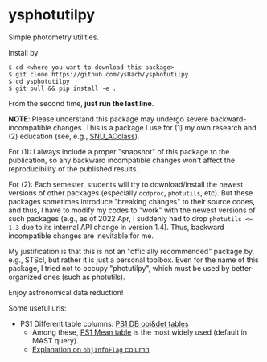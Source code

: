 # ysphotutilpy
Simple photometry utilities.



Install by

```
$ cd <where you want to download this package>
$ git clone https://github.com/ysBach/ysphotutilpy
$ cd ysphotutilpy
$ git pull && pip install -e .
```
From the second time, **just run the last line**.


**NOTE**: Please understand this package may undergo severe backward-incompatible changes. This is a package I use for (1) my own research and (2) education (see, e.g., [SNU_AOclass](https://github.com/ysBach/SNU_AOclass/)).

For (1): I always include a proper "snapshot" of this package to the publication, so any backward incompatible changes won't affect the reproducibility of the published results.

For (2): Each semester, students will try to download/install the newest versions of other packages (especially ``ccdproc``, ``photutils``, etc). But these packages sometimes introduce "breaking changes" to their source codes, and thus, I have to modify my codes to "work" with the newest versions of such packages (e.g., as of 2022 Apr, I suddenly had to drop ``photutils <= 1.3`` due to its internal API change in version 1.4). Thus, backward incompatible changes are inevitable for me.

My justification is that this is not an "officially recommended" package by, e.g., STScI, but rather it is just a personal toolbox. Even for the name of this package, I tried not to occupy "photutilpy", which must be used by better-organized ones (such as photutils).

Enjoy astronomical data reduction!

Some useful urls:

* PS1 Different table columns: [PS1 DB obj&det tables](https://outerspace.stsci.edu/display/PANSTARRS/PS1+Database+object+and+detection+tables)
  * Among these, [PS1 Mean table](https://outerspace.stsci.edu/display/PANSTARRS/PS1+MeanObjectView+table+fields) is the most widely used (default in MAST query).
  * [Explanation on ``objInfoFlag`` column](https://outerspace.stsci.edu/display/PANSTARRS/PS1+Object+Flags#PS1ObjectFlags-ObjectInfoFlagsvalues,e.g.,columnobjInfoFlagintableObjectThin)